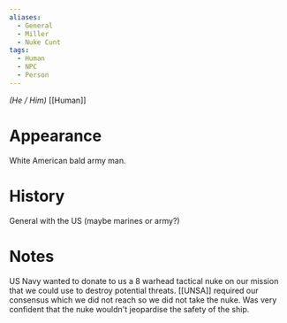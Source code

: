 ```yaml
---
aliases:
  - General
  - Miller
  - Nuke Cunt
tags:
  - Human
  - NPC
  - Person
---
```

*(He / Him)* [[Human]]
# Appearance
White American bald army man.

# History
General with the US (maybe marines or army?)

# Notes
US Navy wanted to donate to us a 8 warhead tactical nuke on our mission that we could use to destroy potential threats. [[UNSA]] required our consensus which we did not reach so we did not take the nuke.
Was very confident that the nuke wouldn't jeopardise the safety of the ship.